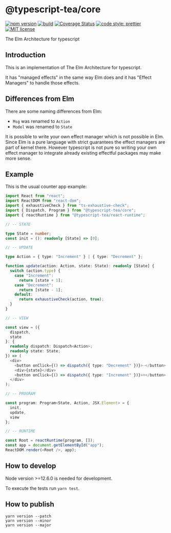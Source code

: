# @typescript-tea/core

[![npm version][version-image]][version-url]
[![build][build-image]][build-url]
[![Coverage Status][codecov-image]][codecov-url]
[![code style: prettier][prettier-image]][prettier-url]
[![MIT license][license-image]][license-url]

The Elm Architecture for typescript

## Introduction

This is an implementation of The Elm Architecture for typescript.

It has "managed effects" in the same way Elm does and it has "Effect Managers" to handle those effects.

## Differences from Elm

There are some naming differences from Elm:

- `Msg` was renamed to `Action`
- `Model` was renamed to `State`

It is possible to write your own effect manager which is not possible in Elm. Since Elm is a pure language with strict guarantees the effect managers are part of kernel there. However typescript is not pure so writing your own effect manager to integrate already existing effectful packages may make more sense.

## Example

This is the usual counter app example:

```ts
import React from "react";
import ReactDOM from "react-dom";
import { exhaustiveCheck } from "ts-exhaustive-check";
import { Dispatch, Program } from "@typescript-tea/core";
import { reactRuntime } from "@typescript-tea/react-runtime";

// -- STATE

type State = number;
const init = (): readonly [State] => [0];

// -- UPDATE

type Action = { type: "Increment" } | { type: "Decrement" };

function update(action: Action, state: State): readonly [State] {
  switch (action.type) {
    case "Increment":
      return [state + 1];
    case "Decrement":
      return [state - 1];
    default:
      return exhaustiveCheck(action, true);
  }
}

// -- VIEW

const view = ({
  dispatch,
  state
}: {
  readonly dispatch: Dispatch<Action>;
  readonly state: State;
}) => (
  <div>
    <button onClick={() => dispatch({ type: "Decrement" })}>-</button>
    <div>{state}</div>
    <button onClick={() => dispatch({ type: "Increment" })}>+</button>
  </div>
);

// -- PROGRAM

const program: Program<State, Action, JSX.Element> = {
  init,
  update,
  view
};

// -- RUNTIME

const Root = reactRuntime(program, []);
const app = document.getElementById("app");
ReactDOM.render(<Root />, app);
```

## How to develop

Node version >=12.6.0 is needed for development.

To execute the tests run `yarn test`.

## How to publish

```
yarn version --patch
yarn version --minor
yarn version --major
```

[version-image]: https://img.shields.io/npm/v/@typescript-tea/core.svg?style=flat
[version-url]: https://www.npmjs.com/package/@typescript-tea/core
[build-image]: https://github.com/typescript-tea/core/workflows/Build/badge.svg
[build-url]: https://github.com/typescript-tea/core/actions?query=workflow%3ABuild+branch%3Amaster
[codecov-image]: https://codecov.io/gh/typescript-tea/core/branch/master/graph/badge.svg
[codecov-url]: https://codecov.io/gh/typescript-tea/core
[prettier-image]: https://img.shields.io/badge/code_style-prettier-ff69b4.svg?style=flat
[prettier-url]: https://github.com/prettier/prettier
[license-image]: https://img.shields.io/github/license/typescript-tea/core.svg?style=flat
[license-url]: https://opensource.org/licenses/MIT
